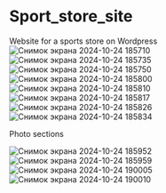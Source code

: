 # Sport_store_site
Website for a sports store on Wordpress
![Снимок экрана 2024-10-24 185710](https://github.com/user-attachments/assets/f66d974a-a8b8-4d1f-873b-3dd7169c2200)
![Снимок экрана 2024-10-24 185735](https://github.com/user-attachments/assets/597be060-772c-48fd-8c3c-f5f6df9d8b4b)
![Снимок экрана 2024-10-24 185750](https://github.com/user-attachments/assets/0d678610-9c79-4e23-a30e-00740e64d8e8)
![Снимок экрана 2024-10-24 185800](https://github.com/user-attachments/assets/e2f8462a-94fb-4d49-8c7e-9a2dd8f3b68d)
![Снимок экрана 2024-10-24 185810](https://github.com/user-attachments/assets/b9e9bcaa-8a56-4567-a07f-8050f0b2d772)
![Снимок экрана 2024-10-24 185817](https://github.com/user-attachments/assets/a76d233d-fe3b-4c99-afd3-3fcc38f412c5)
![Снимок экрана 2024-10-24 185826](https://github.com/user-attachments/assets/f6f6a1ec-d5df-4873-ac72-7b479eaa55d7)
![Снимок экрана 2024-10-24 185834](https://github.com/user-attachments/assets/8485f774-172e-4389-8613-608692cad56d)

Photo sections

![Снимок экрана 2024-10-24 185952](https://github.com/user-attachments/assets/4b122cc9-5ff7-4135-975c-1fa37d783204)
![Снимок экрана 2024-10-24 185959](https://github.com/user-attachments/assets/6677d121-2756-4aad-89ba-56bd69585298)
![Снимок экрана 2024-10-24 190005](https://github.com/user-attachments/assets/89dad59f-7609-429d-bd51-418892530886)
![Снимок экрана 2024-10-24 190010](https://github.com/user-attachments/assets/2f62354c-0dc6-4d7a-800d-41379db7e9e2)









